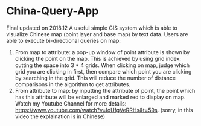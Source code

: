 # China-Query-App
Final updated on 2018.12
A useful simple GIS system which is able to visualize Chinese map (point layer and base map) by text data.
Users are able to execute bi-directional queries on map:
1. From map to attribute: a pop-up window of point attribute is shown by clicking the point on the map. This is achieved by using grid index: cutting the space into 3 * 4 grids. When clicking on map, judge which grid you are clicking in first, then compare which point you are clicking by searching in the grid. This will reduce the number of distance comparisons in the algorithm to get attributes.
2. From attribute to map: by inputting the attribute of point, the point which has this attribute will be enlarged and marked red to display on map.</br>
Watch my Youtube Channel for more details: https://www.youtube.com/watch?v=IoUfgVeRRHs&t=59s. (sorry, in this video the explaination is in Chinese)
